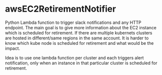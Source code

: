 # awsEC2RetirementNotifier
Python Lambda function to trigger slack notifications and any HTTP endpoint. The main goal is to give more information about the EC2 instance which is scheduled for retirement. If there are multiple kubernets clusters are hosted in different/same regions in the same account. It is harder to know which kube node is scheduled for retirement and what would be the impact. 

Idea is to use one lambda function per cluster and each triggers alert notification, only when an instance in that particular cluster is scheduled for retirement.
